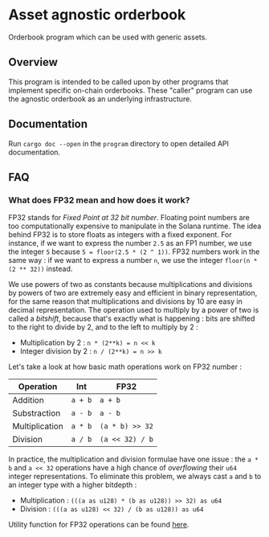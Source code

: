 # Asset agnostic orderbook

Orderbook program which can be used with generic assets.

## Overview

This program is intended to be called upon by other programs that implement specific on-chain orderbooks.
These "caller" program can use the agnostic orderbook as an underlying infrastructure.

## Documentation

Run `cargo doc --open` in the `program` directory to open detailed API documentation.

## FAQ

### What does FP32 mean and how does it work?

FP32 stands for _Fixed Point at 32 bit number_. Floating point numbers are too computationally expensive to manipulate in the Solana runtime. The idea behind FP32 is to store floats as integers with a fixed exponent. For instance, if we want to express the number `2.5` as an FP1 number, we use the integer `5` because `5 = floor(2.5 * (2 ^ 1))`. FP32 numbers work in the same way : if we want to express a number `n`, we use the integer `floor(n * (2 ** 32))` instead.

We use powers of two as constants because multiplications and divisions by powers of two are extremely easy and efficient in binary representation, for the same reason that multiplications and divisions by 10 are easy in decimal representation. The operation used to multiply by a power of two is called a _bitshift_, because that's exactly what is happening : bits are shifted to the right to divide by 2, and to the left to multiply by 2 :

- Multiplication by 2 : `n * (2**k) = n << k`
- Integer division by 2 : `n / (2**k) = n >> k`

Let's take a look at how basic math operations work on FP32 number :

| Operation      | Int     | FP32            |
| -------------- | ------- | --------------- |
| Addition       | `a + b` | `a + b`         |
| Substraction   | `a - b` | `a - b`         |
| Multiplication | `a * b` | `(a * b) >> 32` |
| Division       | `a / b` | `(a << 32) / b` |

In practice, the multiplication and division formulae have one issue : the `a * b` and `a << 32` operations have a high chance of _overflowing_ their `u64` integer representations. To eliminate this problem, we always cast `a` and `b` to an integer type with a higher bitdepth :

- Multiplication : `(((a as u128) * (b as u128)) >> 32) as u64`
- Division : `(((a as u128) << 32) / (b as u128)) as u64`

Utility function for FP32 operations can be found [here](https://github.com/Bonfida/bonfida-utils/blob/main/utils/src/fp_math.rs).
